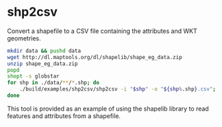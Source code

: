 # shp2csv

Convert a shapefile to a CSV file containing the attributes and WKT geometries.

```bash
mkdir data && pushd data
wget http://dl.maptools.org/dl/shapelib/shape_eg_data.zip
unzip shape_eg_data.zip
popd
shopt -s globstar
for shp in ./data/**/*.shp; do
    ./build/examples/shp2csv/shp2csv -i "$shp" -o "${shp%.shp}.csv";
done
```

This tool is provided as an example of using the shapelib library to read features and attributes from a shapefile.

